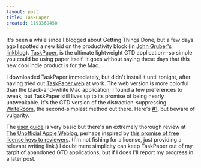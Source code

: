 ```yaml
---
layout: post
title: TaskPaper
created: 1193369450
---
```

It's been a while since I blogged about Getting Things Done, but a few days ago I spotted a new kid on the productivity block (in [John Gruber's linkblog](http://daringfireball.net/linked/2007/october#mon-22-taskpaper)).  [TaskPaper](http://hogbaysoftware.com/products/taskpaper), is the ultimate lightweight GTD application--so simple you could be using paper itself.<!--break-->  It goes without saying these days that this new cool indie product is for the Mac.

I downloaded TaskPaper immediately, but didn't install it until tonight, after having tried out [TaskPaper.web](http://hogbaysoftware.com/products/taskpaper_web) at work.  The web version is more colorful than the black-and-white Mac application; I found a few preferences to tweak, but TaskPaper still lives up to its promise of being nearly untweakable.  It's the GTD version of the distraction-suppressing 
 [WriteRoom](http://hogbaysoftware.com/products/writeroom), the second-simplest method out there.  Here's [#1](http://www.sizemore.co.uk/visiblemonsters/2007/04/10/gttfd-with-henry-rollins/), but beware of vulgarity.

The [user guide](http://hogbaysoftware.com/products/taskpaper/user_guide) is very basic but there's an extremely thorough review at [The Unofficial Apple Weblog](http://www.tuaw.com/2007/10/25/taskpaper-1-0-a-review/), perhaps inspired by [this promise of free license keys to reviewers](http://hogbaysoftware.com/forums/hog_bay_software/topics/263_Looking_for_TaskPaper_and_WriteRoom_reviews).  (I'm not fishing for a license, just providing a relevant writing link.)  I doubt mere simplicity can keep TaskPaper out of my tarpit of abandoned GTD applications, but if I does I'll report my progress in a later post.
